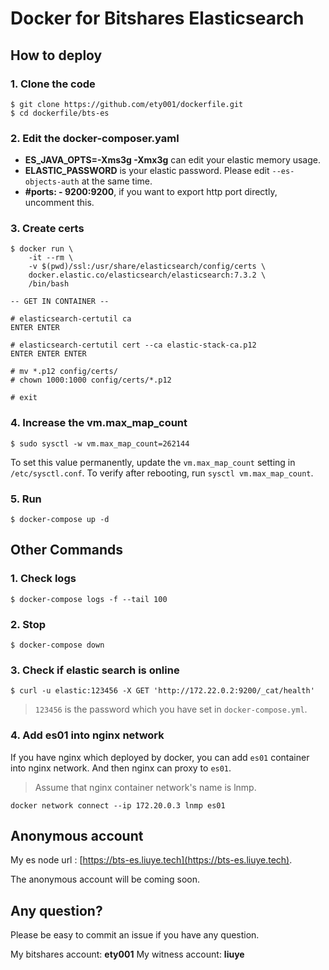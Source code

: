 # Docker for Bitshares Elasticsearch

## How to deploy

### 1. Clone the code

```
$ git clone https://github.com/ety001/dockerfile.git
$ cd dockerfile/bts-es
```

### 2. Edit the docker-composer.yaml

* **ES_JAVA_OPTS=-Xms3g -Xmx3g** can edit your elastic memory usage.
* **ELASTIC_PASSWORD** is your elastic password. Please edit `--es-objects-auth` at the same time.
* **#ports: - 9200:9200**, if you want to export http port directly, uncomment this.

### 3. Create certs

```
$ docker run \
    -it --rm \
    -v $(pwd)/ssl:/usr/share/elasticsearch/config/certs \
    docker.elastic.co/elasticsearch/elasticsearch:7.3.2 \
    /bin/bash

-- GET IN CONTAINER --

# elasticsearch-certutil ca
ENTER ENTER

# elasticsearch-certutil cert --ca elastic-stack-ca.p12
ENTER ENTER ENTER

# mv *.p12 config/certs/
# chown 1000:1000 config/certs/*.p12

# exit
```

### 4. Increase the vm.max_map_count

```
$ sudo sysctl -w vm.max_map_count=262144
```
To set this value permanently, update the `vm.max_map_count` setting
in `/etc/sysctl.conf`. To verify after rebooting, run `sysctl vm.max_map_count`.

### 5. Run

```
$ docker-compose up -d
```

## Other Commands

### 1. Check logs

```
$ docker-compose logs -f --tail 100
```

### 2. Stop

```
$ docker-compose down
```

### 3. Check if elastic search is online

```
$ curl -u elastic:123456 -X GET 'http://172.22.0.2:9200/_cat/health'
```
> `123456` is the password which you have set in `docker-compose.yml`.

### 4. Add es01 into nginx network

If you have nginx which deployed by docker, you can add `es01` container
into nginx network. And then nginx can proxy to `es01`.

> Assume that nginx container network's name is lnmp.
```
docker network connect --ip 172.20.0.3 lnmp es01
```

## Anonymous account

My es node url : [https://bts-es.liuye.tech](https://bts-es.liuye.tech).

The anonymous account will be coming soon.

## Any question?

Please be easy to commit an issue if you have any question.

My bitshares account: **ety001**
My witness account: **liuye**